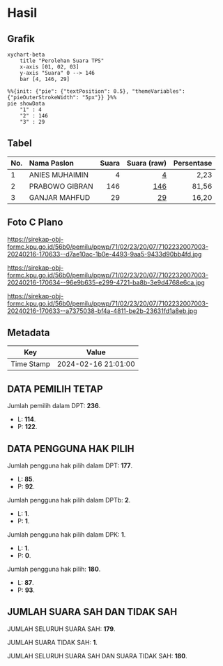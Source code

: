 # Hasil

## Grafik

```mermaid
xychart-beta
    title "Perolehan Suara TPS"
    x-axis [01, 02, 03]
    y-axis "Suara" 0 --> 146
    bar [4, 146, 29]
```

```mermaid
%%{init: {"pie": {"textPosition": 0.5}, "themeVariables": {"pieOuterStrokeWidth": "5px"}} }%%
pie showData
    "1" : 4
    "2" : 146
    "3" : 29
```

## Tabel

| No. | Nama Paslon    | Suara | Suara (raw) | Persentase |
|:--- |:-------------- | -----:| -----------:| ----------:|
| 1   | ANIES MUHAIMIN | 4     | [4][p-1]    | 2,23       |
| 2   | PRABOWO GIBRAN | 146   | [146][p-2]  | 81,56      |
| 3   | GANJAR MAHFUD  | 29    | [29][p-3]   | 16,20      |


[p-1]: https://github.com/gigit-pemilu/pemilu-2024-71-sulawesi-utara/blob/main/pilpres/hitung-suara/sub/71-sulawesi-utara/sub/02-minahasa/sub/23-mandolang/sub/2007-tateli-tiga/sub/003-tps/sub/paslon-1.txt
[p-2]: https://github.com/gigit-pemilu/pemilu-2024-71-sulawesi-utara/blob/main/pilpres/hitung-suara/sub/71-sulawesi-utara/sub/02-minahasa/sub/23-mandolang/sub/2007-tateli-tiga/sub/003-tps/sub/paslon-2.txt
[p-3]: https://github.com/gigit-pemilu/pemilu-2024-71-sulawesi-utara/blob/main/pilpres/hitung-suara/sub/71-sulawesi-utara/sub/02-minahasa/sub/23-mandolang/sub/2007-tateli-tiga/sub/003-tps/sub/paslon-3.txt

## Foto C Plano

https://sirekap-obj-formc.kpu.go.id/56b0/pemilu/ppwp/71/02/23/20/07/7102232007003-20240216-170633--d7ae10ac-1b0e-4493-9aa5-9433d90bb4fd.jpg

https://sirekap-obj-formc.kpu.go.id/56b0/pemilu/ppwp/71/02/23/20/07/7102232007003-20240216-170634--96e9b635-e299-4721-ba8b-3e9d4768e6ca.jpg

https://sirekap-obj-formc.kpu.go.id/56b0/pemilu/ppwp/71/02/23/20/07/7102232007003-20240216-170633--a7375038-bf4a-4811-be2b-23631fd1a8eb.jpg


## Metadata

| Key        | Value               |
| ---------- | ------------------- |
| Time Stamp | 2024-02-16 21:01:00 |


## DATA PEMILIH TETAP

Jumlah pemilih dalam DPT: **236**.
 * L: **114**.
 * P: **122**.

## DATA PENGGUNA HAK PILIH

Jumlah pengguna hak pilih dalam DPT: **177**.
 * L: **85**.
 * P: **92**.

Jumlah pengguna hak pilih dalam DPTb: **2**.
 * L: **1**.
 * P: **1**.

Jumlah pengguna hak pilih dalam DPK: **1**.
 * L: **1**.
 * P: **0**.

Jumlah pengguna hak pilih: **180**.
 * L: **87**.
 * P: **93**.

## JUMLAH SUARA SAH DAN TIDAK SAH

JUMLAH SELURUH SUARA SAH: **179**.

JUMLAH SUARA TIDAK SAH: **1**.

JUMLAH SELURUH SUARA SAH DAN SUARA TIDAK SAH: **180**.


